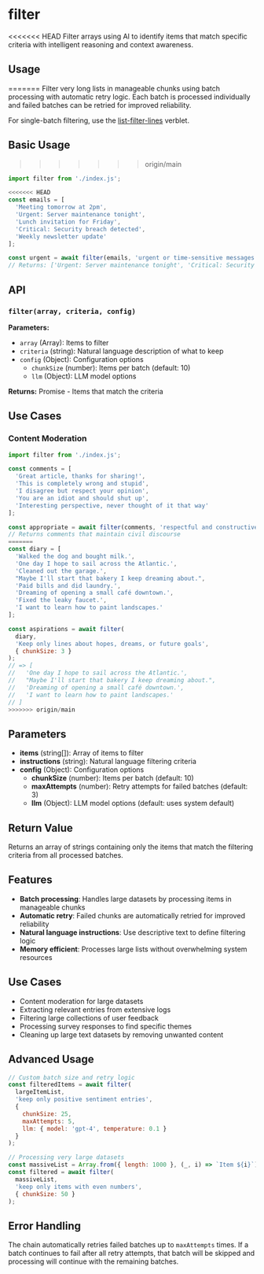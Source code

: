 # filter

<<<<<<< HEAD
Filter arrays using AI to identify items that match specific criteria with intelligent reasoning and context awareness.

## Usage
=======
Filter very long lists in manageable chunks using batch processing with automatic retry logic. Each batch is processed individually and failed batches can be retried for improved reliability.

For single-batch filtering, use the [list-filter-lines](../../verblets/list-filter-lines) verblet.

## Basic Usage
>>>>>>> origin/main

```javascript
import filter from './index.js';

<<<<<<< HEAD
const emails = [
  'Meeting tomorrow at 2pm',
  'Urgent: Server maintenance tonight',
  'Lunch invitation for Friday',
  'Critical: Security breach detected',
  'Weekly newsletter update'
];

const urgent = await filter(emails, 'urgent or time-sensitive messages');
// Returns: ['Urgent: Server maintenance tonight', 'Critical: Security breach detected']
```

## API

### `filter(array, criteria, config)`

**Parameters:**
- `array` (Array): Items to filter
- `criteria` (string): Natural language description of what to keep
- `config` (Object): Configuration options
  - `chunkSize` (number): Items per batch (default: 10)
  - `llm` (Object): LLM model options

**Returns:** Promise<Array> - Items that match the criteria

## Use Cases

### Content Moderation
```javascript
import filter from './index.js';

const comments = [
  'Great article, thanks for sharing!',
  'This is completely wrong and stupid',
  'I disagree but respect your opinion',
  'You are an idiot and should shut up',
  'Interesting perspective, never thought of it that way'
];

const appropriate = await filter(comments, 'respectful and constructive comments');
// Returns comments that maintain civil discourse
=======
const diary = [
  'Walked the dog and bought milk.',
  'One day I hope to sail across the Atlantic.',
  'Cleaned out the garage.',
  "Maybe I'll start that bakery I keep dreaming about.",
  'Paid bills and did laundry.',
  'Dreaming of opening a small café downtown.',
  'Fixed the leaky faucet.',
  'I want to learn how to paint landscapes.'
];

const aspirations = await filter(
  diary,
  'Keep only lines about hopes, dreams, or future goals',
  { chunkSize: 3 }
);
// => [
//   'One day I hope to sail across the Atlantic.',
//   "Maybe I'll start that bakery I keep dreaming about.",
//   'Dreaming of opening a small café downtown.',
//   'I want to learn how to paint landscapes.'
// ]
>>>>>>> origin/main
```

## Parameters

- **items** (string[]): Array of items to filter
- **instructions** (string): Natural language filtering criteria
- **config** (Object): Configuration options
  - **chunkSize** (number): Items per batch (default: 10)
  - **maxAttempts** (number): Retry attempts for failed batches (default: 3)
  - **llm** (Object): LLM model options (default: uses system default)

## Return Value

Returns an array of strings containing only the items that match the filtering criteria from all processed batches.

## Features

- **Batch processing**: Handles large datasets by processing items in manageable chunks
- **Automatic retry**: Failed chunks are automatically retried for improved reliability
- **Natural language instructions**: Use descriptive text to define filtering logic
- **Memory efficient**: Processes large lists without overwhelming system resources

## Use Cases

- Content moderation for large datasets
- Extracting relevant entries from extensive logs
- Filtering large collections of user feedback
- Processing survey responses to find specific themes
- Cleaning up large text datasets by removing unwanted content

## Advanced Usage

```javascript
// Custom batch size and retry logic
const filteredItems = await filter(
  largeItemList,
  'keep only positive sentiment entries',
  {
    chunkSize: 25,
    maxAttempts: 5,
    llm: { model: 'gpt-4', temperature: 0.1 }
  }
);

// Processing very large datasets
const massiveList = Array.from({ length: 1000 }, (_, i) => `Item ${i}`);
const filtered = await filter(
  massiveList,
  'keep only items with even numbers',
  { chunkSize: 50 }
);
```

## Error Handling

The chain automatically retries failed batches up to `maxAttempts` times. If a batch continues to fail after all retry attempts, that batch will be skipped and processing will continue with the remaining batches.

